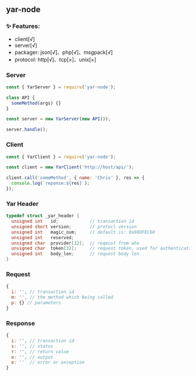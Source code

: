 ## yar-node

### ✨ Features:
- client[√]
- server[√]
- packager: json[√]、php[√]、msgpack[√]
- protocol: http[√]、tcp[×]、unix[×]

### Server
```javascript
const { YarServer } = require('yar-node');

class API {
  someMethod(args) {}
}

const server = new YarServer(new API());

server.handle();
```

### Client
```javascript
const { YarClient } = require('yar-node');

const client = new YarClient('http://host/api/');

client.call('someMethod', { name: 'Chris' }, res => {
  console.log(`reponse:${res}`);
});
```

### Yar Header
```C
typedef struct _yar_header {
  unsigned int   id;            // transaction id
  unsigned short version;       // protocl version
  unsigned int   magic_num;     // default is: 0x80DFEC60
  unsigned int   reserved;
  unsigned char  provider[32];  // reqeust from who
  unsigned char  token[32];     // request token, used for authentication
  unsigned int   body_len;      // request body len
}
```

### Request
```javascript
{
  i: '', // transaction id
  m: '', // the method which being called
  p: {} // parameters
}
```

### Response
```javascript
{
  i: '', // transaction id
  s: '', // status
  r: '', // return value
  o: '', // output
  e: ''  // error or exception
}
```
